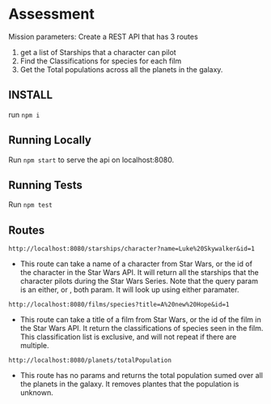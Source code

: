 # Assessment
Mission parameters: Create a REST API that has 3 routes
1. get a list of Starships that a character can pilot
2. Find the Classifications for species for each film
3. Get the Total populations across all the planets in the galaxy. 

## INSTALL

run `npm i`

## Running Locally

Run `npm start` to serve the api on localhost:8080. 

## Running Tests 

Run `npm test`

## Routes

```http://localhost:8080/starships/character?name=Luke%20Skywalker&id=1```
- This route can take a name of a character from Star Wars, or the id of the character in the Star Wars API. It will return all the starships that the character pilots during the Star Wars Series. Note that the query param is an either, or , both param. It will look up using either paramater. 

```http://localhost:8080/films/species?title=A%20new%20Hope&id=1```
- This route can take a title of a film from Star Wars, or the id of the film in the Star Wars API. It return the classifications of species seen in the film. This classification list is exclusive, and will not repeat if there are multiple. 

```http://localhost:8080/planets/totalPopulation```
- This route has no params and returns the total population sumed over all the planets in the galaxy. It removes plantes that the population is unknown. 


